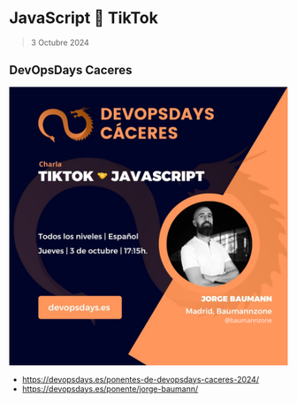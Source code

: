 # JavaScript 🤝 TikTok
> 3 Octubre 2024

## DevOpsDays Caceres

![DevOpsDays Caceres](./main.png)

- https://devopsdays.es/ponentes-de-devopsdays-caceres-2024/
- https://devopsdays.es/ponente/jorge-baumann/